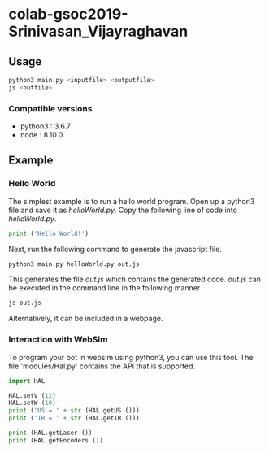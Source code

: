 # colab-gsoc2019-Srinivasan_Vijayraghavan

## Usage
~~~bash
python3 main.py <inputfile> <outputfile>
js <outfile>
~~~
### Compatible versions
- python3 : 3.6.7
- node    : 8.10.0

## Example
### Hello World

The simplest example is to run a hello world program. Open up a python3 file and save it as *helloWorld.py*.
Copy the following line of code into *helloWorld.py*.
~~~python
print ('Hello World!')
~~~

Next, run the following command to generate the javascript file.
~~~bash
python3 main.py helloWorld.py out.js
~~~
This generates the file *out.js* which contains the generated code.
*out.js* can be executed in the command line in the following manner
~~~bash
js out.js
~~~
Alternatively, it can be included in a webpage.

### Interaction with WebSim
To program your bot in websim using python3, you can use this tool. The file 'modules/Hal.py' contains the API that is supported.

~~~python
import HAL

HAL.setV (12)
HAL.setW (10)
print ('US = ' + str (HAL.getUS ()))
print ('IR = ' + str (HAL.getIR ()))

print (HAL.getLaser ())
print (HAL.getEncoders ())
~~~
